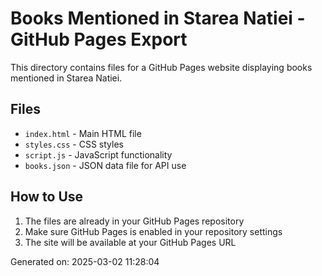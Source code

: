 # Books Mentioned in Starea Natiei - GitHub Pages Export

This directory contains files for a GitHub Pages website displaying books mentioned in Starea Natiei.

## Files
- `index.html` - Main HTML file
- `styles.css` - CSS styles
- `script.js` - JavaScript functionality
- `books.json` - JSON data file for API use

## How to Use
1. The files are already in your GitHub Pages repository
2. Make sure GitHub Pages is enabled in your repository settings
3. The site will be available at your GitHub Pages URL

Generated on: 2025-03-02 11:28:04
